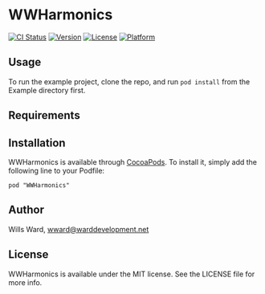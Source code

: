 # WWHarmonics

[![CI Status](http://img.shields.io/travis/willseward/WWHarmonics.svg?style=flat)](https://travis-ci.org/willseward/WWHarmonics)
[![Version](https://img.shields.io/cocoapods/v/WWHarmonics.svg?style=flat)](http://cocoadocs.org/docsets/WWHarmonics)
[![License](https://img.shields.io/cocoapods/l/WWHarmonics.svg?style=flat)](http://cocoadocs.org/docsets/WWHarmonics)
[![Platform](https://img.shields.io/cocoapods/p/WWHarmonics.svg?style=flat)](http://cocoadocs.org/docsets/WWHarmonics)

## Usage

To run the example project, clone the repo, and run `pod install` from the Example directory first.

## Requirements

## Installation

WWHarmonics is available through [CocoaPods](http://cocoapods.org). To install
it, simply add the following line to your Podfile:

    pod "WWHarmonics"

## Author

Wills Ward, wward@warddevelopment.net

## License

WWHarmonics is available under the MIT license. See the LICENSE file for more info.

